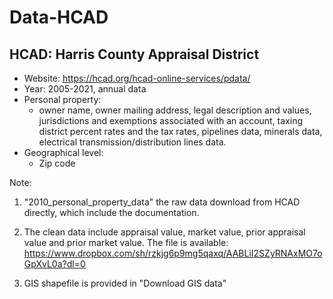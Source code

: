 # Data-HCAD

## HCAD: Harris County Appraisal District
- Website: https://hcad.org/hcad-online-services/pdata/
- Year: 2005-2021, annual data
- Personal property:
  - owner name, owner mailing address, legal description and values, jurisdictions and exemptions associated with an account, taxing district percent rates and the tax rates, pipelines data, minerals data, electrical transmission/distribution lines data.
- Geographical level: 
  - Zip code

Note: 

1. "2010_personal_property_data" the raw data download from HCAD directly, which include the documentation. 

2. The clean data include appraisal value, market value, prior appraisal value and prior market value. The file is available: https://www.dropbox.com/sh/rzkjg6p9mg5qaxq/AABLiI2SZyRNAxMO7oGpXvL0a?dl=0

3. GIS shapefile is provided in "Download GIS data"
